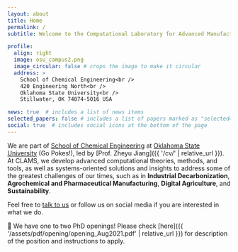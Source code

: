 ```yaml
---
layout: about
title: Home
permalink: /
subtitle: Welcome to the Computational Laboratory for Advanced Manufacturing and Sustainability (CLAMS).

profile:
  align: right
  image: osu_campus2.png
  image_circular: false # crops the image to make it circular
  address: >
    School of Chemical Engineering<br />
    420 Engineering North<br />
    Oklahoma State University<br />
    Stillwater, OK 74074-5016 USA

news: true  # includes a list of news items
selected_papers: false # includes a list of papers marked as "selected={true}"
social: true  # includes social icons at the bottom of the page
---
```


We are part of [School of Chemical Engineering](https://ceat.okstate.edu/che/) at [Oklahoma State University](https://go.okstate.edu/) (Go Pokes!), led by [Prof. Zheyu Jiang]({{ '/cv/' | relative_url }}). At CLAMS, we develop advanced computational theories, methods, and tools, as well as systems-oriented solutions and insights to address some of the greatest challenges of our times, such as in **Industrial Decarbonization**, **Agrochemical and Pharmaceutical Manufacturing**, **Digital Agriculture**, and **Sustainability**.

Feel free to [talk to us](mailto:zheyu.jiang@okstate.edu) or follow us on social media if you are interested in what we do. 

🚀 We have one to two PhD openings! Please check [here]({{ '/assets/pdf/opening/opening_Aug2021.pdf' | relative_url }}) for description of the position and instructions to apply.

